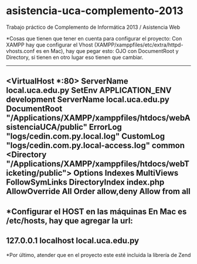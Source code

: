 asistencia-uca-complemento-2013
===============================

Trabajo práctico de Complemento de Informática 2013 / Asistencia Web

*Cosas que tienen que tener en cuenta para configurar el proyecto:
Con XAMPP hay que configurar el Vhost (XAMPP/xamppfiles/etc/extra/httpd-vhosts.conf es en Mac), hay que pegar esto:
OJO con DocumentRoot y Directory, si tienen en otro lugar eso tienen que cambiar.

------------------------------------------------------------------------------------------------------
<VirtualHost *:80>
   ServerName local.uca.edu.py
   SetEnv APPLICATION_ENV development
   ServerName local.uca.edu.py
   DocumentRoot "/Applications/XAMPP/xamppfiles/htdocs/webAsistenciaUCA/public"
   ErrorLog "logs/cedin.com.py.local.log"
   CustomLog "logs/cedin.com.py.local-access.log" common
   <Directory "/Applications/XAMPP/xamppfiles/htdocs/webTicketing/public">
       Options Indexes MultiViews FollowSymLinks
       DirectoryIndex index.php
       AllowOverride All
       Order allow,deny
       Allow from all
   </Directory>
</VirtualHost>
------------------------------------------------------------------------------------------------------


*Configurar el HOST en las máquinas
En Mac es /etc/hosts, hay que agregar la url:
------------------------------------------------------------------------------------------------------
127.0.0.1       localhost       local.uca.edu.py
------------------------------------------------------------------------------------------------------


*Por último, atender que en el proyecto este esté incluida la librería de Zend
